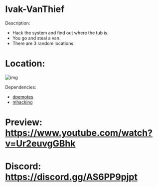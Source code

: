 # Ivak-VanThief
Description:
- Hack the system and find out where the tub is. 
- You go and steal a van.
- There are 3 random locations.

# Location:
![img](https://cdn.discordapp.com/attachments/918965576091721799/968156534771175444/unknown.png)

Dependencies:
- [dpemotes](https://github.com/andristum/dpemotes) 
- [mhacking](https://github.com/qbcore-framework/mhacking)

# Preview: https://www.youtube.com/watch?v=Ur2euvgGBhk

# Discord: https://discord.gg/AS6PP9pjpt
